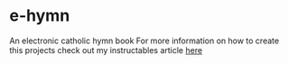 # e-hymn
An electronic catholic hymn book
For more information on how to create this projects check out my instructables article [here](https://www.instructables.com/How-to-Play-Audio-Files-With-ESP8266-and-Df-Mini-M/)
